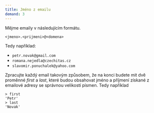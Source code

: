 ```yaml
---
title: Jméno z emailu
demand: 3
---
```


Mějme emaily v následujícím formátu.

```
<jmeno>.<prijmeni>@<domena>
```

Tedy například:

- `petr.novak@gmail.com`
- `romana.nejedla@czechitas.cz`
- `slavomir.ponuchalek@yahoo.com`

Zpracujte každý email takovým způsobem, že na konci budete mit dvě proměnné <var>first</var> a <var>last</var>, které budou obsahovat jméno a příjmení získané z emailové adresy se správnou velikostí písmen. Tedy například

```jscon
> first
'Petr'
> last
'Novak'
```
